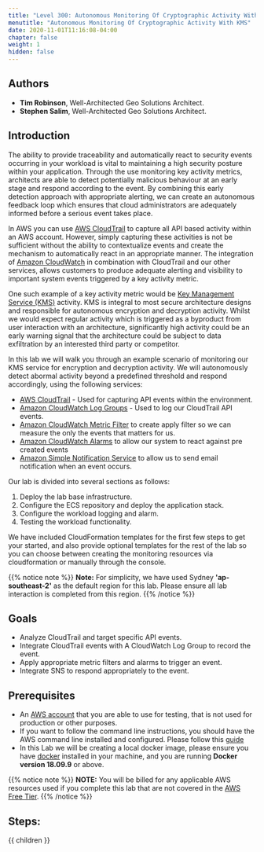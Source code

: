```yaml
---
title: "Level 300: Autonomous Monitoring Of Cryptographic Activity With KMS"
menutitle: "Autonomous Monitoring Of Cryptographic Activity With KMS"
date: 2020-11-01T11:16:08-04:00
chapter: false
weight: 1
hidden: false
---
```

## Authors

- **Tim Robinson**, Well-Architected Geo Solutions Architect.
- **Stephen Salim**, Well-Architected Geo Solutions Architect.

## Introduction

The ability to provide traceability and automatically react to security events occurring in your workload is vital to maintaining a high security posture within your application. Through the use monitoring key activity metrics, architects are able to detect potentially malicious behaviour at an early stage and respond according to the event. By combining this early detection approach with appropriate alerting, we can create an autonomous feedback loop which ensures that cloud administrators are adequately informed before a serious event takes place.

In AWS you can use [AWS CloudTrail](https://aws.amazon.com/cloudtrail/) to capture all API based activity within an AWS account. However, simply capturing these activities is not be sufficient without the ability to contextualize events and create the mechanism to automatically react in an appropriate manner. The integration of [Amazon CloudWatch](https://aws.amazon.com/cloudwatch/) in combination with CloudTrail and our other services, allows customers to produce adequate alerting and visibility to important system events triggered by a key activity metric. 

One such example of a key activity metric would be [Key Management Service (KMS)](https://aws.amazon.com/kms/) activity. KMS is integral to most secure architecture designs and responsible for autonomous encryption and decryption activity. Whilst we would expect regular activity which is triggered as a byproduct from user interaction with an architecture, significantly high activity could be an early warning signal that the architecture could be subject to data exfiltration by an interested third party or competitor.

In this lab we will walk you through an example scenario of monitoring our KMS service for encryption and decryption activity. We will autonomously detect abormal activity beyond a predefined threshold and respond accordingly, using the following services:

* [AWS CloudTrail](https://aws.amazon.com/cloudtrail/) - Used for capturing API events within the environment. 
* [Amazon CloudWatch Log Groups](https://docs.aws.amazon.com/AmazonCloudWatch/latest/logs/Working-with-log-groups-and-streams.html) - Used to log our CloudTrail API events.
* [Amazon CloudWatch Metric Filter](https://docs.aws.amazon.com/AmazonCloudWatch/latest/logs/MonitoringPolicyExamples.html) to create apply filter so we can measure the only the events that matters for us.
* [Amazon CloudWatch Alarms](https://docs.aws.amazon.com/AmazonCloudWatch/latest/monitoring/AlarmThatSendsEmail.html) to allow our system to react against pre created events
* [Amazon Simple Notification Service](https://aws.amazon.com/sns/) to allow us to send email notification when an event occurs.

Our lab is divided into several sections as follows:

1. Deploy the lab base infrastructure.
2. Configure the ECS repository and deploy the application stack.
3. Configure the workload logging and alarm.
4. Testing the workload functionality.

We have included CloudFormation templates for the first few steps to get your started, and also provide optional templates for the rest of the lab so you can choose between creating the monitoring resources via cloudformation or manually through the console.

{{% notice note %}}
**Note:** For simplicity, we have used Sydney **'ap-southeast-2'** as the default region for this lab. Please ensure all lab interaction is completed from this region.
{{% /notice %}}

## Goals

* Analyze CloudTrail and target specific API events.
* Integrate CloudTrail events with A CloudWatch Log Group to record the event.
* Apply appropriate metric filters and alarms to trigger an event.
* Integrate SNS to respond appropriately to the event.

## Prerequisites

* An [AWS account](https://portal.aws.amazon.com/gp/aws/developer/registration/index.html) that you are able to use for testing, that is not used for production or other purposes.
* If you want to follow the command line instructions, you should have the AWS command line installed and configured. Please follow this [guide](https://docs.aws.amazon.com/cli/latest/userguide/cli-chap-install.html)
* In this Lab we will be creating a local docker image, please ensure you have [docker](https://www.docker.com/) installed in your machine, and you are running **Docker version 18.09.9** or above.

{{% notice note %}}
**NOTE:** You will be billed for any applicable AWS resources used if you complete this lab that are not covered in the [AWS Free Tier](https://aws.amazon.com/free/).
{{% /notice %}}

## Steps:
{{ children }}
